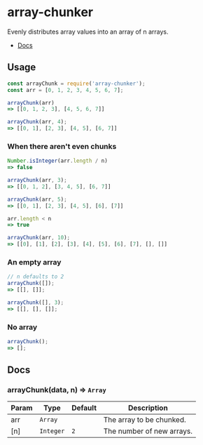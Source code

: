 # array-chunker
Evenly distributes array values into an array of n arrays.

- [Docs](#docs)

## Usage

```javascript
const arrayChunk = require('array-chunker');
const arr = [0, 1, 2, 3, 4, 5, 6, 7];

arrayChunk(arr)
=> [[0, 1, 2, 3], [4, 5, 6, 7]]

arrayChunk(arr, 4);
=> [[0, 1], [2, 3], [4, 5], [6, 7]]
```

### When there aren't even chunks
```javascript
Number.isInteger(arr.length / n)
=> false
```

```javascript
arrayChunk(arr, 3);
=> [[0, 1, 2], [3, 4, 5], [6, 7]]

arrayChunk(arr, 5);
=> [[0, 1], [2, 3], [4, 5], [6], [7]]
```


```javascript
arr.length < n
=> true

arrayChunk(arr, 10);
=> [[0], [1], [2], [3], [4], [5], [6], [7], [], []]
```

### An empty array
```javascript
// n defaults to 2
arrayChunk([]);
=> [[], []];

arrayChunk([], 3);
=> [[], [], []];
```

### No array
```javascript
arrayChunk();
=> [];
```

<a name="docs"></a>
## Docs

### arrayChunk(data, n) ⇒ <code>Array</code>

| Param | Type | Default | Description |
| --- | --- | --- | --- |
| arr | <code>Array</code> |  | The array to be chunked. |
| [n] | <code>Integer</code> | <code>2</code> | The number of new arrays. |
